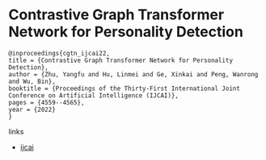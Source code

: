 # Contrastive Graph Transformer Network for Personality Detection

```
@inproceedings{cgtn_ijcai22,
title = {Contrastive Graph Transformer Network for Personality Detection},
author = {Zhu, Yangfu and Hu, Linmei and Ge, Xinkai and Peng, Wanrong and Wu, Bin},
booktitle = {Proceedings of the Thirty-First International Joint Conference on Artificial Intelligence (IJCAI)},
pages = {4559--4565},
year = {2022}
}
```

links
- [ijcai](https://www.ijcai.org/Proceedings/2022/633)
